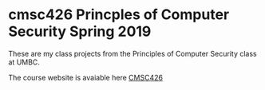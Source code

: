 # cmsc426 Princples of Computer Security Spring 2019

These are my class projects from the Principles of Computer Security class at UMBC.

The course website is avaiable here [CMSC426](https://www.csee.umbc.edu/courses/undergraduate/426/spring19/)
